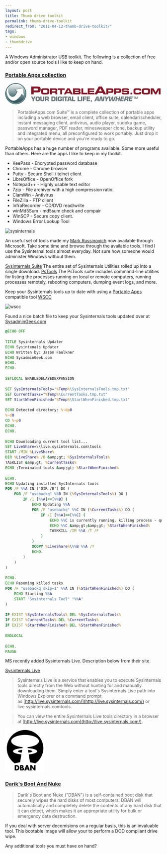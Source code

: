 ```yaml
---
layout: post
title: Thumb drive toolkit
permalink: thumb-drive-toolkit
redirect_from: "2011-04-12-thumb-drive-toolkit/"
tags:
- windows
- thumbdrive
---
```


A Windows Administrator USB toolkit. The following is a collection of free and/or open source tools I like to keep on hand.
### [Portable Apps collection](http://portableapps.com)

![portable-apps](/assets/img/portableapps-com-logo.png)

> PortableApps.com Suite™ is a complete collection of portable apps including a web browser, email client, office suite, calendar/scheduler, instant messaging client, antivirus, audio player, sudoku game, password manager, PDF reader, minesweeper clone, backup utility and integrated menu, all preconfigured to work portably. Just drop it on your portable device and you're ready to go.

PortableApps has a huge number of programs available. Some more useful than others. Here are the apps I like to keep in my toolkit.

* KeePass - Encrypted password database
* Chrome - Chrome browser
* Putty - Secure Shell / telnet client
* LibreOffice - OpenOffice fork
* Notepad++ - Highly usable text editor
* 7zip - File archiver with a high compression ratio.
* ClamWin - Antivirus
* FileZilla - FTP client
* InfraRecorder - CD/DVD read/write
* winMd5Sum - md5sum check and compair
* WinSCP - Secure copy client.
* Windows Error Lookup Tool

![sysinternals](/assets/img/sysinternals-logo.jpg)

An useful set of tools made my [Mark Russinovich](http://blogs.technet.com/markrussinovich/about.aspx) now available through Microsoft. Take some time and browse through the available tools. I find I use the Sysinternal tools almost everyday. Not sure how someone would administer Windows without them.

[Sysinternals Suite](http://technet.microsoft.com/en-us/sysinternals/bb842062)
The entire set of Sysinternals Utilities rolled up into a single download.
[PsTools](http://technet.microsoft.com/en-us/sysinternals/bb896649")
The PsTools suite includes command-line utilities for listing the processes running on local or remote computers, running processes remotely, rebooting computers, dumping event logs, and more.

Keep your Sysinternals tools up to date with using a [Portable Apps](http://portableapps.com/) compatible tool [WSCC](http://www.kls-soft.com/wscc/index.php)

![wscc](/assets/img/wscc.jpg)

Found a nice batch file to keep your Sysinternals tools updated over at [SysadminGeek.com](http://www.howtogeek.com/50356/batch-script-to-auto-update-sysinternals-tools/)

```bat
@ECHO OFF

TITLE Sysinternals Updater
ECHO Sysintenals Updater
ECHO Written by: Jason Faulkner
ECHO SysadminGeek.com
ECHO.
ECHO.

SETLOCAL ENABLEDELAYEDEXPANSION

SET SysInternalsTools="%Temp%\SysInternalsTools.tmp.txt"
SET CurrentTasks="%Temp%\CurrentTasks.tmp.txt"
SET StartWhenFinished="%Temp%\StartWhenFinished.tmp.txt"

ECHO Detected directory: %~dp0
%~d0
CD %~p0
ECHO.
ECHO.

ECHO Downloading current tool list...
SET LiveShare=\\live.sysinternals.com\tools
START /MIN %LiveShare%
DIR %LiveShare% /B &amp;gt; %SysInternalsTools%
TASKLIST &amp;gt; %CurrentTasks%
ECHO ;Terminated tools &amp;gt; %StartWhenFinished%

ECHO.
ECHO Updating installed SysInternals tools
FOR /F %%A IN ('DIR /B') DO (
    FOR /F "usebackq" %%B IN (%SysInternalsTools%) DO (
        IF /I [%%A]==[%%B] (
            ECHO Updating %%A
            FOR /F "usebackq" %%C IN (%CurrentTasks%) DO (
                IF /I [%%A]==[%%C] (
                    ECHO %%C is currently running, killing process - queue restart
                    ECHO %%C &amp;gt;&amp;gt; %StartWhenFinished%
                    TASKKILL /IM %%A /T /F
                )
            )
            XCOPY %LiveShare%\%%B %%A /Y
            ECHO.
        )
    )
)

ECHO.
ECHO Resuming killed tasks
FOR /F "usebackq skip=1" %%A IN (%StartWhenFinished%) DO (
    ECHO Starting %%A
    START "Sysinternals Tool" "%%A"
)

IF EXIST %SysInternalsTools% DEL %SysInternalsTools%
IF EXIST %CurrentTasks% DEL %CurrentTasks%
IF EXIST %StartWhenFinished% DEL %StartWhenFinished%

ENDLOCAL

ECHO.
PAUSE
```

MS recently added Sysinternals Live. Description below from their site.

[Sysinternals Live](http://live.sysinternals.com/)

> Sysinternals Live is a service that enables you to execute Sysinternals tools directly from the Web without hunting for and manually downloading them. Simply enter a tool's Sysinternals Live path into Windows Explorer or a command prompt as [http://live.sysinternals.com/](http://live.sysinternals.com/) or live.sysinternals.comtools.

> You can view the entire Sysinternals Live tools directory in a browser at [http://live.sysinternals.com](http://live.sysinternals.com/).

![dban](/assets/img/dban-logo.png)

### [Darik's Boot And Nuke](href="http://www.dban.org/)

> Darik's Boot and Nuke ("DBAN") is a self-contained boot disk that securely wipes the hard disks of most computers. DBAN will automatically and completely delete the contents of any hard disk that it can detect, which makes it an appropriate utility for bulk or emergency data destruction.

If you deal with server decomisions on a regular basis, this is an invaluable tool. This bootable image will allow your to perform a DOD compliant drive wipe.

Any additional tools you must have on hand?
